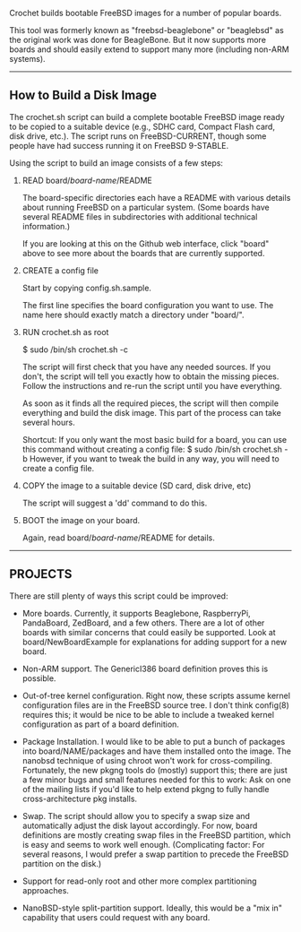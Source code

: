 Crochet builds bootable FreeBSD images for a number of popular boards.

This tool was formerly known as "freebsd-beaglebone" or
"beaglebsd" as the original work was done for BeagleBone.
But it now supports more boards and should easily extend
to support many more (including non-ARM systems).

***********************************************************

How to Build a Disk Image
-------------------------

The crochet.sh script can build a complete bootable
FreeBSD image ready to be copied to a suitable device
(e.g., SDHC card, Compact Flash card, disk drive, etc.).
The script runs on FreeBSD-CURRENT, though some people
have had success running it on FreeBSD 9-STABLE.

Using the script to build an image consists of a few steps:

1. READ board/*board-name*/README

   The board-specific directories each have a README
   with various details about running FreeBSD on a particular
   system.  (Some boards have several README files in
   subdirectories with additional technical information.)

   If you are looking at this on the Github web
   interface, click "board" above to see more about
   the boards that are currently supported.

2. CREATE a config file

   Start by copying config.sh.sample.

   The first line specifies the board configuration you
   want to use.  The name here should exactly match a
   directory under "board/".

3. RUN crochet.sh as root

   $ sudo /bin/sh crochet.sh -c <config file>

   The script will first check that you have any needed sources.
   If you don't, the script will tell you exactly how to obtain the
   missing pieces.  Follow the instructions and re-run the script
   until you have everything.

   As soon as it finds all the required pieces, the script will then
   compile everything and build the disk image.  This part of the
   process can take several hours.

   Shortcut:  If you only want the most basic build for a board,
   you can use this command without creating a config file:
    $ sudo /bin/sh crochet.sh -b <boardname>
   However, if you want to tweak the build in any way, you will
   need to create a config file.

4. COPY the image to a suitable device (SD card, disk drive, etc)

   The script will suggest a 'dd' command to do this.

5. BOOT the image on your board.

   Again, read board/*board-name*/README for details.

***********************************************************

PROJECTS
------------

There are still plenty of ways this script could
be improved:

* More boards.  Currently, it supports Beaglebone, RaspberryPi,
  PandaBoard, ZedBoard, and a few others.  There are a lot of
  other boards with similar concerns that could easily be
  supported.  Look at board/NewBoardExample for explanations
  for adding support for a new board.

* Non-ARM support.  The GenericI386 board definition
  proves this is possible.

* Out-of-tree kernel configuration.  Right now, these scripts assume
  kernel configuration files are in the FreeBSD source tree.  I don't
  think config(8) requires this; it would be nice to be able to
  include a tweaked kernel configuration as part of a board
  definition.

* Package Installation.  I would like to be able to put a bunch of
  packages into board/NAME/packages and have them installed onto the
  image.  The nanobsd technique of using chroot won't work for
  cross-compiling.  Fortunately, the new pkgng tools do (mostly)
  support this; there are just a few minor bugs and small features
  needed for this to work: Ask on one of the mailing lists if you'd
  like to help extend pkgng to fully handle cross-architecture pkg
  installs.

* Swap.  The script should allow you to specify a swap size and
  automatically adjust the disk layout accordingly.  For now, board
  definitions are mostly creating swap files in the FreeBSD
  partition, which is easy and seems to work well enough.
  (Complicating factor: For several reasons, I would prefer a swap
  partition to precede the FreeBSD partition on the disk.)

* Support for read-only root and other more complex partitioning
  approaches.

* NanoBSD-style split-partition support.  Ideally, this would be a
  "mix in" capability that users could request with any board.
